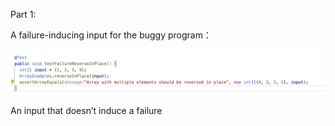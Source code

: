 Part 1:

A failure-inducing input for the buggy program：


![Image](lab3-1.png)






An input that doesn’t induce a failure


